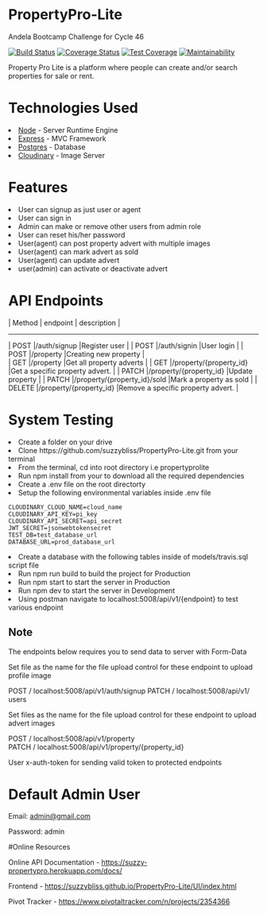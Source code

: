 # PropertyPro-Lite
Andela Bootcamp Challenge for Cycle 46

[![Build Status](https://travis-ci.org/suzzybliss/PropertyPro-Lite.svg?branch=develop)](https://travis-ci.org/suzzybliss/PropertyPro-Lite) [![Coverage Status](https://coveralls.io/repos/github/suzzybliss/PropertyPro-Lite/badge.svg)](https://coveralls.io/github/suzzybliss/PropertyPro-Lite)  [![Test Coverage](https://api.codeclimate.com/v1/badges/f82076aacd50b1389ac9/test_coverage)](https://codeclimate.com/github/suzzybliss/PropertyPro-Lite/test_coverage) [![Maintainability](https://api.codeclimate.com/v1/badges/f82076aacd50b1389ac9/maintainability)](https://codeclimate.com/github/suzzybliss/PropertyPro-Lite/maintainability)

Property Pro Lite is a platform where people can create and/or search properties for sale or rent.

# Technologies Used
<u1>
<li><a href='https://nodejs.org/en/' target='_blank' noreferral >Node</a> - Server Runtime Engine</li>
<li><a href='https://expressjs.com/' target='_blank' noreferral >Express</a> - MVC Framework</li>
<li><a href='https://www.postgresql.org/' target='_blank' noreferral >Postgres</a> - Database </li> 
<li><a href='https://cloudinary.com/' target='_blank' noreferral >Cloudinary</a> - Image Server </li> 
</u1>

# Features
<u1>
<li>User can signup as just user or agent</li>
<li>User can sign in</li>
<li>Admin can make or remove other users from admin role</li>
<li>User can reset his/her password</li>
<li>User(agent) can post property advert with multiple images</li>
<li>User(agent) can mark advert as sold</li>
<li>User(agent) can update advert</li>
<li>user(admin) can activate or deactivate advert</li>
</u1>

# API Endpoints

| Method  | endpoint                       | description                        |
  -------    ------------------------------   ----------------------------------
| POST	  |/auth​/signup	                |Register user                       |
| POST	  |/auth​/signin	                |User login                          |
| POST	  |/property	                   |Creating new property               |  
| GET	  |/property	                   |Get all property adverts            |
| GET ​	   |/property​/{property_id}	     |Get a specific property advert.     |
| PATCH	  |​/property​/{property_id}	     |Update property                     |
| PATCH	  |/property​/{property_id}​/sold	 |Mark a property as sold             |
| DELETE  |/property​/{property_id}	        |Remove a specific property advert.  |

# System Testing
<u1>

<li>Create a folder on your drive</li>
<li>Clone https://github.com/suzzybliss/PropertyPro-Lite.git from your terminal</li>
<li>From the terminal, cd into root directory i.e propertyprolite</li>
<li>Run npm install from your to download all the required dependencies</li>
<li>Create a .env file on the root directorty</li>
<li>Setup the following environmental variables inside .env file
<pre><code>CLOUDINARY_CLOUD_NAME=cloud_name
CLOUDINARY_API_KEY=pi_key
CLOUDINARY_API_SECRET=api_secret
JWT_SECRET=jsonwebtokensecret
TEST_DB=test_database_url
DATABASE_URL=prod_database_url</pre></code>
</li>
<li>Create a database with the following tables inside of models/travis.sql script file</li>
<li>Run npm run build to build the project for Production</li>
<li>Run npm start to start the server in Production</li>
<li>Run npm dev to start the server in Development</li>
<li>Using postman navigate to localhost:5008/api/v1/{endpoint} to test various endpoint</li>

## Note
The endpoints below requires you to send data to server with Form-Data <br/> 

Set file as the name for the file upload control for these endpoint to upload profile image

POST / localhost:5008/api/v1/auth​/signup
PATCH / localhost:5008/api/v1/​users <br/>

Set files as the name for the file upload control for these endpoint to upload advert images

POST / localhost:5008/api/v1/property​ <br/>
PATCH / localhost:5008/api/v1/property​/{property_id} <br/>

User x-auth-token for sending valid token to protected endpoints

# Default Admin User

Email: admin@gmail.com

Password: admin

#Online Resources

Online API Documentation - https://suzzy-propertypro.herokuapp.com/docs/

Frontend - https://suzzybliss.github.io/PropertyPro-Lite/UI/index.html

Pivot Tracker - https://www.pivotaltracker.com/n/projects/2354366